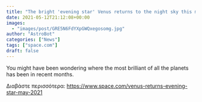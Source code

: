 ```yaml
---
title: "The bright 'evening star' Venus returns to the night sky this month"
date: 2021-05-12T21:12:08+00:00
images:
  - "images/post/GRE5N6FdYXpGWQxegosomg.jpg"
author: "AstroBot"
categories: ["News"]
tags: ["space.com"]
draft: false
---
```


You might have been wondering where the most brilliant of all the planets has been in recent months. 

Διαβάστε περισσότερα: https://www.space.com/venus-returns-evening-star-may-2021
